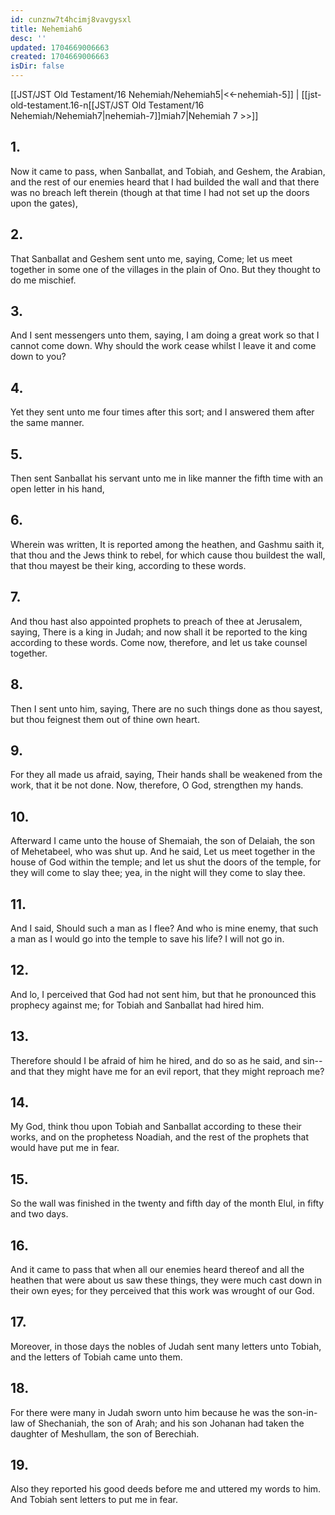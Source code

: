 ```yaml
---
id: cunznw7t4hcimj8vavgysxl
title: Nehemiah6
desc: ''
updated: 1704669006663
created: 1704669006663
isDir: false
---
```

[[JST/JST Old Testament/16 Nehemiah/Nehemiah5|<<-nehemiah-5]] | [[jst-old-testament.16-n[[JST/JST Old Testament/16 Nehemiah/Nehemiah7|nehemiah-7]]miah7|Nehemiah 7 >>]]
## 1.
Now it came to pass, when Sanballat, and Tobiah, and Geshem, the Arabian, and the rest of our enemies heard that I had builded the wall and that there was no breach left therein (though at that time I had not set up the doors upon the gates),
## 2.
That Sanballat and Geshem sent unto me, saying, Come; let us meet together in some one of the villages in the plain of Ono. But they thought to do me mischief.
## 3.
And I sent messengers unto them, saying, I am doing a great work so that I cannot come down. Why should the work cease whilst I leave it and come down to you?
## 4.
Yet they sent unto me four times after this sort; and I answered them after the same manner.
## 5.
Then sent Sanballat his servant unto me in like manner the fifth time with an open letter in his hand,
## 6.
Wherein was written, It is reported among the heathen, and Gashmu saith it, that thou and the Jews think to rebel, for which cause thou buildest the wall, that thou mayest be their king, according to these words.
## 7.
And thou hast also appointed prophets to preach of thee at Jerusalem, saying, There is a king in Judah; and now shall it be reported to the king according to these words. Come now, therefore, and let us take counsel together.
## 8.
Then I sent unto him, saying, There are no such things done as thou sayest, but thou feignest them out of thine own heart.
## 9.
For they all made us afraid, saying, Their hands shall be weakened from the work, that it be not done. Now, therefore, O God, strengthen my hands.
## 10.
Afterward I came unto the house of Shemaiah, the son of Delaiah, the son of Mehetabeel, who was shut up. And he said, Let us meet together in the house of God within the temple; and let us shut the doors of the temple, for they will come to slay thee; yea, in the night will they come to slay thee.
## 11.
And I said, Should such a man as I flee? And who is mine enemy, that such a man as I would go into the temple to save his life? I will not go in.
## 12.
And lo, I perceived that God had not sent him, but that he pronounced this prophecy against me; for Tobiah and Sanballat had hired him.
## 13.
Therefore should I be afraid of him he hired, and do so as he said, and sin\--and that they might have me for an evil report, that they might reproach me?
## 14.
My God, think thou upon Tobiah and Sanballat according to these their works, and on the prophetess Noadiah, and the rest of the prophets that would have put me in fear.
## 15.
So the wall was finished in the twenty and fifth day of the month Elul, in fifty and two days.
## 16.
And it came to pass that when all our enemies heard thereof and all the heathen that were about us saw these things, they were much cast down in their own eyes; for they perceived that this work was wrought of our God.
## 17.
Moreover, in those days the nobles of Judah sent many letters unto Tobiah, and the letters of Tobiah came unto them.
## 18.
For there were many in Judah sworn unto him because he was the son-in-law of Shechaniah, the son of Arah; and his son Johanan had taken the daughter of Meshullam, the son of Berechiah.
## 19.
Also they reported his good deeds before me and uttered my words to him. And Tobiah sent letters to put me in fear.

